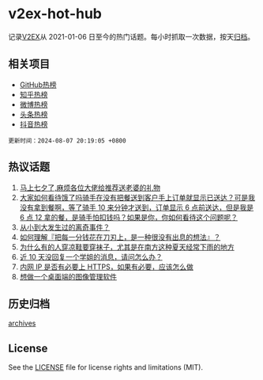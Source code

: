 # v2ex-hot-hub

 记录[V2EX](https://www.v2ex.com/)从 2021-01-06 日至今的热门话题。每小时抓取一次数据，按天[归档](archives)。
 
 ## 相关项目

- [GitHub热榜](https://github.com/lonnyzhang423/github-hot-hub)
- [知乎热榜](https://github.com/lonnyzhang423/zhihu-hot-hub)
- [微博热榜](https://github.com/lonnyzhang423/weibo-hot-hub)
- [头条热榜](https://github.com/lonnyzhang423/toutiao-hot-hub)
- [抖音热榜](https://github.com/lonnyzhang423/douyin-hot-hub)


 `更新时间：2024-08-07 20:19:05 +0800`

## 热议话题

1. [马上七夕了,麻烦各位大佬给推荐送老婆的礼物](https://www.v2ex.com/t/1063151)
1. [大家如何看待饿了吗骑手在没有把餐送到客户手上订单就显示已送达？可是我没有拿到餐啊，等了骑手 10 来分钟才送到，订单显示 6 点前送达，但是我是 6 点 12 拿的餐，是骑手怕扣钱吗？如果是你，你如何看待这个问题呢？](https://www.v2ex.com/t/1063122)
1. [从小到大发生过的离奇事件？](https://www.v2ex.com/t/1063089)
1. [如何理解『把每一分钱花在刀刃上，是一种很没有出息的想法』？](https://www.v2ex.com/t/1063094)
1. [为什么有的人穿凉鞋要穿袜子，尤其是在南方这种夏天经常下雨的地方](https://www.v2ex.com/t/1063092)
1. [近 10 天没回复一个学姐的消息，请问怎么办？](https://www.v2ex.com/t/1063156)
1. [内网 IP 是否有必要上 HTTPS，如果有必要，应该怎么做](https://www.v2ex.com/t/1063038)
1. [想做一个桌面端的图像管理软件](https://www.v2ex.com/t/1063141)

## 历史归档

[archives](archives)

## License

See the [LICENSE](LICENSE) file for license rights and limitations (MIT).
